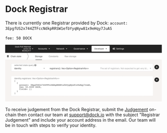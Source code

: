 # Dock Registrar

There is currently one Registrar provided by Dock: `account: 3EpgfUS2x744ZTFccNdkpRRSW1efbYyqNyw81x9eHqy7JuAS`

`fee: 50 DOCK`

![](../../.gitbook/assets/dockregistrar.png)

To receive judgement from the Dock Registrar, submit the [Judgement](https://docs.dock.io/validators/identity-setup/judgements) on-chain then contact our team at support@dock.io with the subject "Registrar Judgement" and include your account address in the email. Our team will be in touch with steps to verify your identity.

